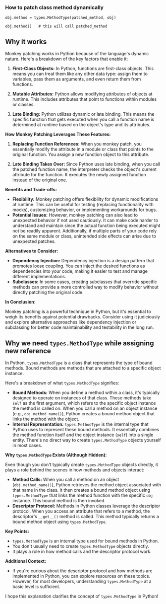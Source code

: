 
### How to patch class method dynamically

```
obj.method = types.MethodType(patched_method, obj)

obj.method()   # this will call patched_method
```

## Why it works

Monkey patching works in Python because of the language's dynamic nature. Here's a breakdown of the key factors that enable it:

1. **First-Class Objects:** In Python, functions are first-class objects. This means you can treat them like any other data type: assign them to variables, pass them as arguments, and even return them from functions.

2. **Mutable Attributes:** Python allows modifying attributes of objects at runtime. This includes attributes that point to functions within modules or classes.

3. **Late Binding:** Python utilizes dynamic or late binding. This means the specific function that gets executed when you call a function name is determined at runtime based on the object's type and its attributes.

**How Monkey Patching Leverages These Features:**

1. **Replacing Function References:** When you monkey patch, you essentially modify the attribute in a module or class that points to the original function. You assign a new function object to this attribute.

2. **Late Binding Takes Over:** Since Python uses late binding, when you call the patched function name, the interpreter checks the object's current attribute for the function. It executes the newly assigned function instead of the original one.

**Benefits and Trade-offs:**

* **Flexibility:** Monkey patching offers flexibility for dynamic modifications at runtime. This can be useful for testing (replacing functionality with mocks), customizing behavior, or implementing workarounds for bugs.
* **Potential Issues:** However, monkey patching can also lead to unexpected behavior if not used cautiously. It can make code harder to understand and maintain since the actual function being executed might not be readily apparent. Additionally, if multiple parts of your code rely on the same module or class, unintended side effects can arise due to unexpected patches.

**Alternatives to Consider:**

* **Dependency Injection:** Dependency injection is a design pattern that promotes loose coupling. You can inject the desired functions as dependencies into your code, making it easier to test and manage different implementations.
* **Subclasses:** In some cases, creating subclasses that override specific methods can provide a more controlled way to modify behavior without directly patching the original code.

**In Conclusion:**

Monkey patching is a powerful technique in Python, but it's essential to weigh its benefits against potential drawbacks. Consider using it judiciously and explore alternative approaches like dependency injection or subclassing for better code maintainability and testability in the long run.

## Why we need `types.MethodType` while assigning new reference

In Python, `types.MethodType` is a class that represents the type of bound methods. Bound methods are methods that are attached to a specific object instance.

Here's a breakdown of what `types.MethodType` signifies:

* **Bound Methods:** When you define a method within a class, it's typically designed to operate on instances of that class. These methods take `self` as the first argument, which refers to the specific object instance the method is called on. When you call a method on an object instance (e.g., `obj.method_name()`), Python creates a bound method object that links the method with the object.
* **Internal Representation:** `types.MethodType` is the internal type that Python uses to represent these bound methods. It essentially combines the method function itself and the object instance (`self`) into a single entity. There's no direct way to create `types.MethodType` objects yourself in most cases.

**Why `types.MethodType` Exists (Although Hidden):**

Even though you don't typically create `types.MethodType` objects directly, it plays a role behind the scenes in how methods and objects interact:

* **Method Calls:** When you call a method on an object (`obj.method_name()`), Python retrieves the method object associated with that name in the class. It then creates a bound method object using `types.MethodType` that links the method function with the specific `obj` instance. This bound method is then invoked.
* **Descriptor Protocol:** Methods in Python classes leverage the descriptor protocol. When you access an attribute that refers to a method, the descriptor's `__get__()` method is called. This method typically returns a bound method object using `types.MethodType`.

**Key Points:**

* `types.MethodType` is an internal type used for bound methods in Python.
* You don't usually need to create `types.MethodType` objects directly.
* It plays a role in how method calls and the descriptor protocol work.

**Additional Context:**

* If you're curious about the descriptor protocol and how methods are implemented in Python, you can explore resources on these topics. However, for most developers, understanding `types.MethodType` at a basic level is sufficient.

I hope this explanation clarifies the concept of `types.MethodType` in Python!
